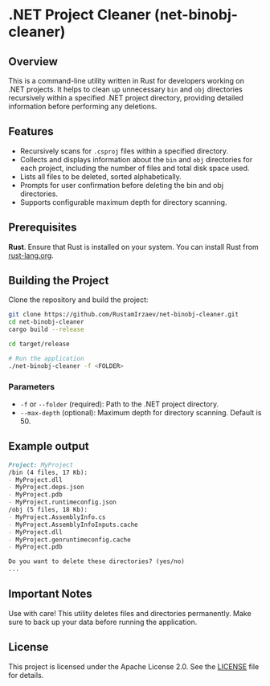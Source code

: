 # .NET Project Cleaner (net-binobj-cleaner)

## Overview

This is a command-line utility written in Rust for developers working on .NET projects. It helps to clean up unnecessary `bin` and `obj` directories recursively within a specified .NET project directory, providing detailed information before performing any deletions.

## Features

- Recursively scans for `.csproj` files within a specified directory.
- Collects and displays information about the `bin` and `obj` directories for each project, including the number of files and total disk space used.
- Lists all files to be deleted, sorted alphabetically.
- Prompts for user confirmation before deleting the bin and obj directories.
- Supports configurable maximum depth for directory scanning.

## Prerequisites

**Rust**. Ensure that Rust is installed on your system. You can install Rust from [rust-lang.org](https://rust-lang.org).

## Building the Project

Clone the repository and build the project:

```bash
git clone https://github.com/RustamIrzaev/net-binobj-cleaner.git
cd net-binobj-cleaner
cargo build --release

cd target/release

# Run the application
./net-binobj-cleaner -f <FOLDER>
```

### Parameters

- `-f` or `--folder` (required): Path to the .NET project directory.
- `--max-depth` (optional): Maximum depth for directory scanning. Default is 50.

## Example output

```markdown
Project: MyProject
/bin (4 files, 17 Kb):
- MyProject.dll
- MyProject.deps.json
- MyProject.pdb
- MyProject.runtimeconfig.json
/obj (5 files, 18 Kb):
- MyProject.AssemblyInfo.cs
- MyProject.AssemblyInfoInputs.cache
- MyProject.dll
- MyProject.genruntimeconfig.cache
- MyProject.pdb

Do you want to delete these directories? (yes/no)
...
```

## Important Notes

Use with care! This utility deletes files and directories permanently. Make sure to back up your data before running the application.

## License

This project is licensed under the Apache License 2.0. See the [LICENSE](LICENSE.md) file for details.
